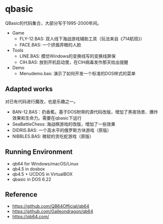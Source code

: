 # qbasic

QBasic的代码集合，大部分写于1995-2000年间。

- Game
    - FLY-12.BAS: 双人线下海战游戏辅助工具（玩法来自《714航班》）
    - FACE.BAS: 一个挤眉弄眼的人脸
- Tools
    - LINE.BAS: 模仿Windows的变换线写的变换线屏保
    - CIH.BAS: 放到开机启动里，在CIH病毒发作那天给出提醒
- Demo
    - Menudemo.bas: 演示了如何开发一个标准的DOS样式的菜单

## Adapted works

对已有代码进行魔改，也是乐趣之一。

- BAN-12.BAS：扔香蕉。基于DOS附带的源代码改版，增加了黑夜场景、爆炸效果和生命力。需要在qbasic下运行
- SeaBattleChess: 海战棋游戏的改版，增加了一些效果
- DIDRIS.BAS: 一个高水平的俄罗斯方块游戏（原版）
- NIBBLES.BAS: 微软的贪吃蛇游戏（原版）

## Running Environment

- qb64 for Windows/macOS/Linux
- qb4.5 in dosbox
- qb4.5 + UCDOS in VirtualBOX
- qbasic in DOS 6.22

## Reference

- https://github.com/QB64Official/qb64
- https://github.com/Galleondragon/qb64
- https://qb64.com/

